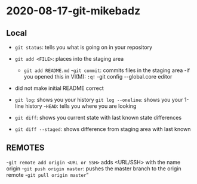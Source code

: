 # 2020-08-17-git-mikebadz

## Local

- `git status`: tells you what is going on in your repository
- `git add <FILE>`: places <FILE> into the staging area
	- `git add README.md`
-`git commit`: commits files in the staging area
	-if you opened this in VI(M): <ESC> `:q!`
	-git config --global.core editor

- did not make initial README correct

- `git log`: shows you your history
	`git log --oneline`: shows you your 1-line history
-`HEAD`: tells you where you are looking 

- `git diff`: shows you current state with last known state differences
- `git diff --staged`: shows difference from staging area with last known

## REMOTES
-`git remote add origin <URL or SSH>` adds <URL/SSH> with the name origin
-`git push origin master`: pushes the master branch to the origin remote
-`git pull origin master`"
